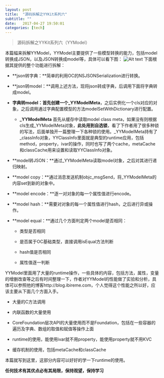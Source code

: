 ```yaml
---
layout: post
title:  "源码拆解之YYKit系列六"
subtitle: ""
date:   2017-04-27 19:50:01
categories: [tech]
---
```


> 源码拆解之YYKit系列六（YYModel）

本篇幅来拆解YYModel，YYModel主要提供了一些模型转换的能力，包括model转换成JSON，以及JSON转换成model等，具体可以看下图：
![Alt text](http://7xsw5d.com1.z0.glb.clouddn.com/a.png)
下面根据其提供的整个功能进行拆解：

- **json转字典：**简单的利用OC的NSJSONSerialization进行转换。

- **json转model：**调用上述方法，现将json转成字典，后调用下面将字典转成model。

- **字典转model：**首先创建一个**_YYModelMeta**，之后实例化一个cls对应的对象，之后调用通过字典配置模型的方法modelSetWithDictionary进行配置。

	- **_YYModelMeta** 首先从缓存中读取model class meta，如果没有则根据cls生成_YYModelMeta对象，**此处用到自选锁**，看了下作者用了很多种锁的写法，后面单独开一篇整理一下各种锁的使用。_YYModelMeta持有了_classInfo对象，YYClassInfo里面就是典型的runtime应用，包括method，property，ivar的操作，同时也写了两个cache，metaCache和classCache用来设置和读取YYClassInfo对象。

- **model转JSON：**通过_YYModelMeta读取model对象，之后对其进行递归映射。

- **model copy：**通过消息发送机制objc_msgSend，将_YYModelMeta的内容set到新的对象中。

- **model encode：**逐一对对象的每一个属性值进行encode。

- **model hash：**需要对对象的每一个属性值进行hash，之后进行异或操作。

- **model equal：**通过几个方面判定两个model是否相同：

	- 类型是否相同
	
	- 是否属于OC基础类型，直接调用isEqual方法判断
	
	- hash值是否相同
	
	- 属性值逐一判断

YYModel里面用了大量的runtime操作，一些具体的内容，包括方法，属性，变量的增删改查等之后有时间整理一下，作者对YYModel的性能做了实验和分析，具体可以参照他的博客http://blog.ibireme.com，个人觉得这个性能之所以好，应该主要从下面几个方面入手。

-	大量的C方法调用

-	内联函数的大量使用

-	CoreFoundation层次API的大量使用而不是Foundation，包括在一些容器的遍历及字典、数组的取值和赋值等操作上面

-	runtime的使用，能使用ivar就不用property，能使用property就不用KVC

-	缓存机制的使用，包括metaCache和classCache

本篇就写到这里，这部分内容可以好好的学一下runtime的使用。

**任何技术有其优点必有其局限，保持观望，保持学习**

